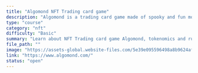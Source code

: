 ```yaml
---
title: "Algomond NFT Trading card game"
description: "Algomond is a trading card game made of spooky and fun monsters, where players can play against each others, similar to games like Pokemon and Yu-Gi-Oh. The twist here is that we are not printing cards, our monsters are NFTs minted on the Algorand blockchain and they have a limited supply cap"
type: "course"
category: "nft"
difficulty: "Basic"
summary: "Learn about NFT Trading card game Algomond, tokenomics and rules of the game."
file_path: ""
image: "https://assets-global.website-files.com/5e39e095596498a8b9624af1/5ffca6e3e0d8ad9231cc2af6_Portfolio-course---final.png"
link: "https://www.algomond.com/"
status: "open"
---
```

